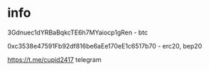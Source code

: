 # info

3Gdnuec1dYRBaBqkcTE6h7MYaiocp1gRen - btc

0xc3538e47591Fb92df816be6aEe170eE1c6517b70 - erc20, bep20

https://t.me/cupid2417 telegram

